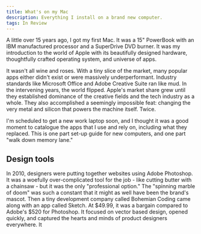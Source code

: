 ```yaml
---
title: What's on my Mac
description: Everything I install on a brand new computer.
tags: In Review
---
```


A little over 15 years ago, I got my first Mac. It was a 15" PowerBook with an IBM manufactured processor and a SuperDrive DVD burner. It was my introduction to the world of Apple with its beautifully designed hardware, thoughtfully crafted operating system, and universe of apps.

It wasn't all wine and roses. With a tiny slice of the market, many popular apps either didn't exist or were massively underperformant. Industry standards like Microsoft Office and Adobe Creative Suite ran like mud. In the intervening years, the world flipped. Apple's market share grew until they established dominance of the creative fields and the tech industry as a whole. They also accomplished a seemingly impossible feat: changing the very metal and silicon that powers the machine itself. Twice.

I'm scheduled to get a new work laptop soon, and I thought it was a good moment to catalogue the apps that I use and rely on, including what they replaced. This is one part set-up guide for new computers, and one part "walk down memory lane."

## Design tools

In 2010, designers were putting together websites using Adobe Photoshop. It was a woefully over-complicated tool for the job - like cutting butter with a chainsaw - but it was the only "professional option." The "spinning marble of doom" was such a constant that it might as well have been the brand's mascot. Then a tiny development company called Bohemian Coding came along with an app called Sketch. At $49.99, it was a bargain compared to Adobe's $520 for Photoshop. It focused on vector based design, opened quickly, and captured the hearts and minds of product designers everywhere. It
